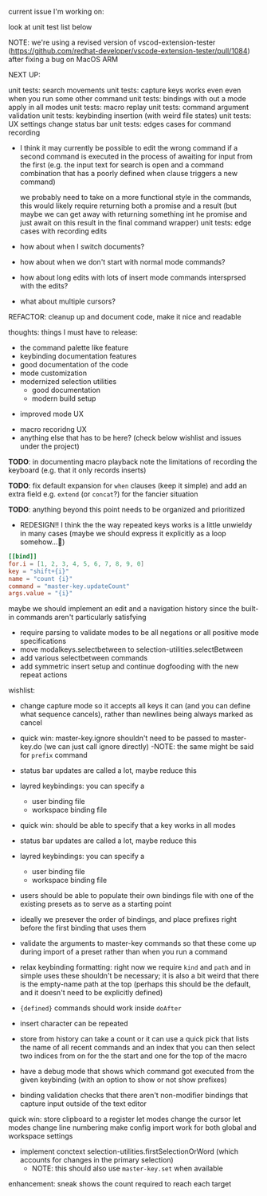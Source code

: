 current issue I'm working on:

look at unit test list below

NOTE: we're using a revised version of vscod-extension-tester (https://github.com/redhat-developer/vscode-extension-tester/pull/1084) after fixing a bug on MacOS ARM

NEXT UP:

unit tests: search movements
unit tests: capture keys
  works even even when you run some other command
unit tests: bindings with out a mode apply in all modes
unit tests: macro replay
unit tests: command argument validation
unit tests: keybinding insertion (with weird file states)
unit tests: UX settings change status bar
unit tests: edges cases for command recording
  - I think it may currently be possible to edit the wrong command
    if a second command is executed in the process of awaiting
    for input from the first (e.g. the input text for search is open
    and a command combination that has a poorly defined when clause
    triggers a new command)

    we probably need to take on a more functional style in the commands,
    this would likely require returning both a promise and a result
    (but maybe we can get away with returning something int he promise
    and just await on this result in the final command wrapper)
unit tests: edge cases with recording edits
  - how about when I switch documents?
  - how about when we don't start with normal mode commands?
  - how about long edits with lots of insert mode commands intersprsed with the edits?
  - what about multiple cursors?

REFACTOR: cleanup up and document code, make it nice and readable

thoughts: things I must have to release:
- the command palette like feature
- keybinding documentation features
- good documentation of the code
- mode customization
- modernized selection utilities
  - good documentation
  - modern build setup
+ improved mode UX
- macro recoridng UX
- anything else that has to be here? (check below wishlist and issues under the project)

**TODO**: in documenting macro playback note the limitations of recording the keyboard
(e.g. that it only records inserts)

**TODO**: fix default expansion for `when` clauses (keep it simple) and add an extra
field e.g. `extend` (or `concat`?) for the fancier situation

**TODO**: anything beyond this point needs to be organized and prioritized

- REDESIGN!! I think the the way repeated keys works is a little unwieldy in many cases
  (maybe we should express it explicitly as a loop somehow...🤔)

```toml
[[bind]]
for.i = [1, 2, 3, 4, 5, 6, 7, 8, 9, 0]
key = "shift+{i}"
name = "count {i}"
command = "master-key.updateCount"
args.value = "{i}"
```

maybe we should implement an edit and a navigation history since the built-in commands aren't particularly satisfying

- require parsing to validate modes to be all negations or all positive mode specifications
- move modalkeys.selectbetween to selection-utilities.selectBetween
- add various selectbetween commands
- add symmetric insert setup and continue dogfooding with the new repeat actions

wishlist:

- change capture mode so it accepts all keys it can (and you can define what sequence
  cancels), rather than newlines being always marked as cancel

- quick win: master-key.ignore shouldn't need to be passed to
  master-key.do (we can just call ignore directly)
  -NOTE: the same might be said for `prefix` command

- status bar updates are called a lot, maybe reduce this

- layred keybindings: you can specify a
  - user binding file
  - workspace binding file

- quick win: should be able to specify that a key works in all modes

- status bar updates are called a lot, maybe reduce this

- layred keybindings: you can specify a
  - user binding file
  - workspace binding file

- users should be able to populate their own bindings file with one of the existing
  presets as to serve as a starting point

- ideally we presever the order of bindings, and place prefixes right before
  the first binding that uses them

- validate the arguments to master-key commands so that these come up during import
  of a preset rather than when you run a command

- relax keybinding formatting: right now we require `kind` and `path`
  and in simple uses these shouldn't be necessary; it is also a bit weird
  that there is the empty-name path at the top (perhaps this should be the default,
  and it doesn't need to be explicitly defined)

- `{defined}` commands should work inside `doAfter`

- insert character can be repeated

- store from history can take a count or it can use a quick pick that lists the name
  of all recent commands and an index that you can then select two indices from
  on for the the start and one for the top of the macro

- have a debug mode that shows which command got executed from the given keybinding (with an
  option to show or not show prefixes)

- binding validation checks that there aren't non-modifier bindings that
  capture input outside of the text editor

quick win: store clipboard to a register
let modes change the cursor
let modes change line numbering
make config import work for both global and workspace settings

- implement conctext selection-utilities.firstSelectionOrWord (which accounts
  for changes in the primary selection)
  - NOTE: this should also use `master-key.set` when available

enhancement: sneak shows the count required to reach each target
